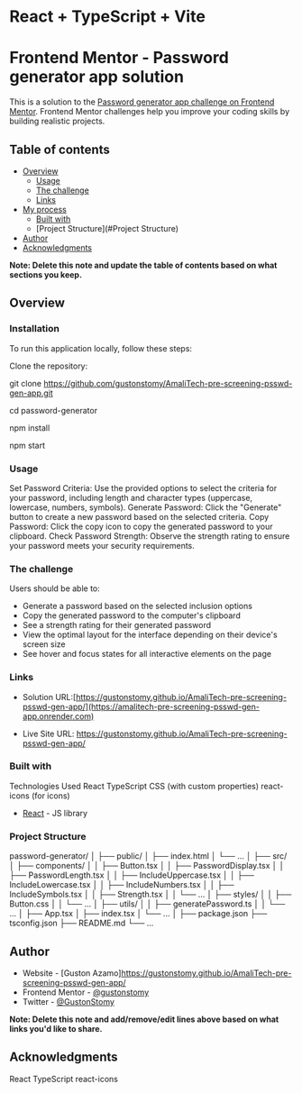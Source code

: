 # React + TypeScript + Vite

# Frontend Mentor - Password generator app solution

This is a solution to the [Password generator app challenge on Frontend Mentor](https://www.frontendmentor.io/challenges/password-generator-app-Mr8CLycqjh). Frontend Mentor challenges help you improve your coding skills by building realistic projects. 

## Table of contents

- [Overview](#overview)
  - [Usage](#Usage)
  - [The challenge](#the-challenge)
  - [Links](#links)
- [My process](#my-process)
  - [Built with](#built-with)
  - [Project Structure](#Project Structure)
- [Author](#author)
- [Acknowledgments](#acknowledgments)

**Note: Delete this note and update the table of contents based on what sections you keep.**

## Overview

### Installation
To run this application locally, follow these steps:

Clone the repository:

git clone https://github.com/gustonstomy/AmaliTech-pre-screening-psswd-gen-app.git

cd password-generator

npm install


npm start


### Usage

Set Password Criteria: Use the provided options to select the criteria for your password, including length and character types (uppercase, lowercase, numbers, symbols).
Generate Password: Click the "Generate" button to create a new password based on the selected criteria.
Copy Password: Click the copy icon to copy the generated password to your clipboard.
Check Password Strength: Observe the strength rating to ensure your password meets your security requirements.

### The challenge

Users should be able to:

- Generate a password based on the selected inclusion options
- Copy the generated password to the computer's clipboard
- See a strength rating for their generated password
- View the optimal layout for the interface depending on their device's screen size
- See hover and focus states for all interactive elements on the page

### Links
- Solution URL:[https://gustonstomy.github.io/AmaliTech-pre-screening-psswd-gen-app/](https://amalitech-pre-screening-psswd-gen-app.onrender.com)

- Live Site URL: [https://gustonstomy.github.io/AmaliTech-pre-screening-psswd-gen-app/
](https://amalitech-pre-screening-psswd-gen-app.onrender.com)

### Built with

Technologies Used
React
TypeScript
CSS (with custom properties)
react-icons (for icons)
- [React](https://reactjs.org/) - JS library

### Project Structure

password-generator/
│
├── public/
│   ├── index.html
│   └── ...
│
├── src/
│   ├── components/
│   │   ├── Button.tsx
│   │   ├── PasswordDisplay.tsx
│   │   ├── PasswordLength.tsx
│   │   ├── IncludeUppercase.tsx
│   │   ├── IncludeLowercase.tsx
│   │   ├── IncludeNumbers.tsx
│   │   ├── IncludeSymbols.tsx
│   │   ├── Strength.tsx
│   │   └── ...
│   ├── styles/
│   │   ├── Button.css
│   │   └── ...
│   ├── utils/
│   │   ├── generatePassword.ts
│   │   └── ...
│   ├── App.tsx
│   ├── index.tsx
│   └── ...
│
├── package.json
├── tsconfig.json
├── README.md
└── ...


## Author

- Website - [Guston Azamo]https://gustonstomy.github.io/AmaliTech-pre-screening-psswd-gen-app/
- Frontend Mentor - [@gustonstomy](https://www.frontendmentor.io/profile/Stomy1)
- Twitter - [@GustonStomy](https://www.twitter.com/GustonStomy)

**Note: Delete this note and add/remove/edit lines above based on what links you'd like to share.**

## Acknowledgments
React
TypeScript
react-icons
